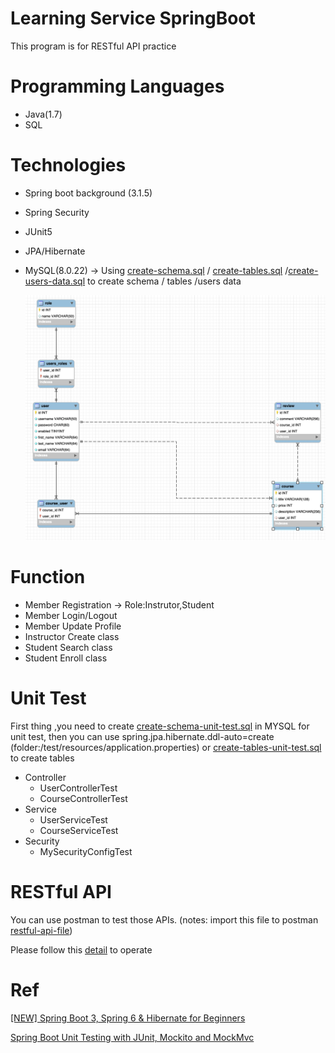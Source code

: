 # Learning Service SpringBoot

This program is for RESTful API practice


# Programming Languages
- Java(1.7)
- SQL

# Technologies

- Spring boot background (3.1.5)
- Spring Security
- JUnit5
- JPA/Hibernate
- MySQL(8.0.22) -> Using [create-schema.sql](https://github.com/percyku/learning-server-springboot/blob/master/create-schema.sql) / [create-tables.sql](https://github.com/percyku/learning-server-springboot/blob/master/create-tables.sql) /[create-users-data.sql](https://github.com/percyku/learning-server-springboot/blob/master/create-users-data.sql) to create schema / tables /users data

  [<img src="images/relative-table.png">](https://github.com/percyku/learning-server-springboot/blob/master/images/relative-table.png)

# Function

- Member Registration -> Role:Instrutor,Student
- Member Login/Logout
- Member Update Profile
- Instructor Create class
- Student Search class
- Student Enroll class


# Unit Test

First thing ,you need to create [create-schema-unit-test.sql](https://github.com/percyku/learning-server-springboot/blob/master/create-schema-unit-test.sql) in MYSQL for unit test,
then you can use spring.jpa.hibernate.ddl-auto=create (folder:/test/resources/application.properties) or [create-tables-unit-test.sql](https://github.com/percyku/learning-server-springboot/blob/master/create-tables-unit-test.sql) to create tables

- Controller
  - UserControllerTest
  - CourseControllerTest
- Service
  - UserServiceTest
  - CourseServiceTest
- Security
  - MySecurityConfigTest

# RESTful API

You can use postman to test those APIs.
(notes: import this file to postman [restful-api-file](https://github.com/percyku/learning-server-springboot/blob/master/learning-restful-api.postman_collection.json))

Please follow this [detail](https://github.com/percyku/learning-server-springboot/blob/master/restful-api-operation.md) to operate


# Ref

[[NEW] Spring Boot 3, Spring 6 & Hibernate for Beginners](https://www.udemy.com/course/spring-hibernate-tutorial/?couponCode=BFCPSALE24)

[Spring Boot Unit Testing with JUnit, Mockito and MockMvc](https://www.udemy.com/course/spring-boot-unit-testing/?couponCode=BFCPSALE24)

